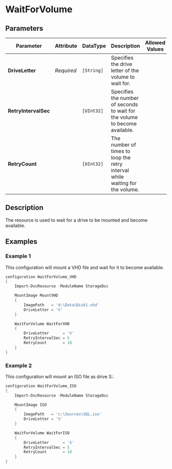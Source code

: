 # WaitForVolume

## Parameters

| Parameter            | Attribute  | DataType   | Description                                                                  | Allowed Values |
| -------------------- | ---------- | ---------- | ---------------------------------------------------------------------------- | -------------- |
| **DriveLetter**      | *Required* | `[String]` | Specifies the drive letter of the volume to wait for.                        |                |
| **RetryIntervalSec** |            | `[UInt32]` | Specifies the number of seconds to wait for the volume to become available.  |                |
| **RetryCount**       |            | `[UInt32]` | The number of times to loop the retry interval while waiting for the volume. |                |

## Description

The resource is used to wait for a drive to be mounted and become available.

## Examples

### Example 1

This configuration will mount a VHD file and wait for it to become available.

```powershell
configuration WaitForVolume_VHD
{
    Import-DscResource -ModuleName StorageDsc

    MountImage MountVHD
    {
        ImagePath   = 'd:\Data\Disk1.vhd'
        DriveLetter = 'V'
    }

    WaitForVolume WaitForVHD
    {
        DriveLetter      = 'V'
        RetryIntervalSec = 5
        RetryCount       = 10
    }
}
```

### Example 2

This configuration will mount an ISO file as drive S:.

```powershell
configuration WaitForVolume_ISO
{
    Import-DscResource -ModuleName StorageDsc

    MountImage ISO
    {
        ImagePath   = 'c:\Sources\SQL.iso'
        DriveLetter = 'S'
    }

    WaitForVolume WaitForISO
    {
        DriveLetter      = 'S'
        RetryIntervalSec = 5
        RetryCount       = 10
    }
}
```

